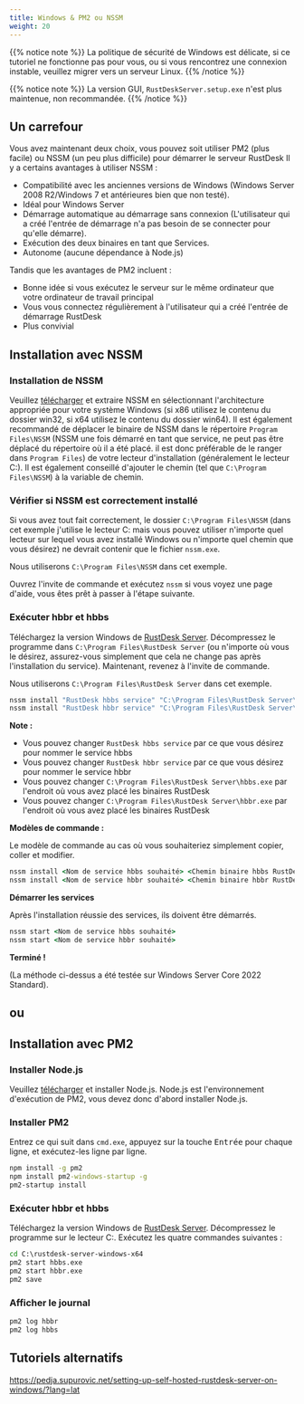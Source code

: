 ```yaml
---
title: Windows & PM2 ou NSSM
weight: 20
---
```


{{% notice note %}}
La politique de sécurité de Windows est délicate, si ce tutoriel ne fonctionne pas pour vous, ou si vous rencontrez une connexion instable, veuillez migrer vers un serveur Linux.
{{% /notice %}}

{{% notice note %}}
La version GUI, `RustDeskServer.setup.exe` n'est plus maintenue, non recommandée.
{{% /notice %}}

## Un carrefour
Vous avez maintenant deux choix, vous pouvez soit utiliser PM2 (plus facile) ou NSSM (un peu plus difficile) pour démarrer le serveur RustDesk
Il y a certains avantages à utiliser NSSM :
- Compatibilité avec les anciennes versions de Windows (Windows Server 2008 R2/Windows 7 et antérieures bien que non testé).
- Idéal pour Windows Server
- Démarrage automatique au démarrage sans connexion (L'utilisateur qui a créé l'entrée de démarrage n'a pas besoin de se connecter pour qu'elle démarre).
- Exécution des deux binaires en tant que Services.
- Autonome (aucune dépendance à Node.js)

Tandis que les avantages de PM2 incluent :
- Bonne idée si vous exécutez le serveur sur le même ordinateur que votre ordinateur de travail principal
- Vous vous connectez régulièrement à l'utilisateur qui a créé l'entrée de démarrage RustDesk
- Plus convivial

## Installation avec NSSM

### Installation de NSSM
Veuillez [télécharger](https://github.com/dkxce/NSSM/releases/download/v2.25/NSSM_v2.25.zip) et extraire NSSM en sélectionnant l'architecture appropriée pour votre système Windows (si x86 utilisez le contenu du dossier win32, si x64 utilisez le contenu du dossier win64). Il est également recommandé de déplacer le binaire de NSSM dans le répertoire `Program Files\NSSM` (NSSM une fois démarré en tant que service, ne peut pas être déplacé du répertoire où il a été placé. il est donc préférable de le ranger dans `Program Files`) de votre lecteur d'installation (généralement le lecteur C:). Il est également conseillé d'ajouter le chemin (tel que `C:\Program Files\NSSM`) à la variable de chemin.

### Vérifier si NSSM est correctement installé
Si vous avez tout fait correctement, le dossier `C:\Program Files\NSSM` (dans cet exemple j'utilise le lecteur C: mais vous pouvez utiliser n'importe quel lecteur sur lequel vous avez installé Windows ou n'importe quel chemin que vous désirez) ne devrait contenir que le fichier `nssm.exe`.

Nous utiliserons `C:\Program Files\NSSM` dans cet exemple.

Ouvrez l'invite de commande et exécutez `nssm` si vous voyez une page d'aide, vous êtes prêt à passer à l'étape suivante.

### Exécuter hbbr et hbbs
Téléchargez la version Windows de [RustDesk Server](https://github.com/rustdesk/rustdesk-server/releases).
Décompressez le programme dans `C:\Program Files\RustDesk Server` (ou n'importe où vous le désirez, assurez-vous simplement que cela ne change pas après l'installation du service). Maintenant, revenez à l'invite de commande.

Nous utiliserons `C:\Program Files\RustDesk Server` dans cet exemple.
```cmd
nssm install "RustDesk hbbs service" "C:\Program Files\RustDesk Server\hbbs.exe"
nssm install "RustDesk hbbr service" "C:\Program Files\RustDesk Server\hbbr.exe"
```
**Note :**
- Vous pouvez changer `RustDesk hbbs service` par ce que vous désirez pour nommer le service hbbs
- Vous pouvez changer `RustDesk hbbr service` par ce que vous désirez pour nommer le service hbbr
- Vous pouvez changer `C:\Program Files\RustDesk Server\hbbs.exe` par l'endroit où vous avez placé les binaires RustDesk
- Vous pouvez changer `C:\Program Files\RustDesk Server\hbbr.exe` par l'endroit où vous avez placé les binaires RustDesk

**Modèles de commande :**

Le modèle de commande au cas où vous souhaiteriez simplement copier, coller et modifier.

```cmd
nssm install <Nom de service hbbs souhaité> <Chemin binaire hbbs RustDesk> <Arguments hbbs RustDesk>
nssm install <Nom de service hbbr souhaité> <Chemin binaire hbbr RustDesk> <Arguments hbbr RustDesk>
```

**Démarrer les services**

Après l'installation réussie des services, ils doivent être démarrés.
```cmd
nssm start <Nom de service hbbs souhaité>
nssm start <Nom de service hbbr souhaité>
```

**Terminé !**

(La méthode ci-dessus a été testée sur Windows Server Core 2022 Standard).

## ou

## Installation avec PM2

### Installer Node.js

Veuillez [télécharger](https://nodejs.org/dist/v16.14.2/node-v16.14.2-x86.msi) et installer Node.js.
Node.js est l'environnement d'exécution de PM2, vous devez donc d'abord installer Node.js.

### Installer PM2

Entrez ce qui suit dans `cmd.exe`, appuyez sur la touche <kbd>Entrée</kbd> pour chaque ligne, et exécutez-les ligne par ligne.

```cmd
npm install -g pm2
npm install pm2-windows-startup -g
pm2-startup install
```

### Exécuter hbbr et hbbs

Téléchargez la version Windows de [RustDesk Server](https://github.com/rustdesk/rustdesk-server/releases). Décompressez le programme sur le lecteur C:. Exécutez les quatre commandes suivantes :

```cmd
cd C:\rustdesk-server-windows-x64
pm2 start hbbs.exe
pm2 start hbbr.exe
pm2 save
```

### Afficher le journal

```cmd
pm2 log hbbr
pm2 log hbbs
```

## Tutoriels alternatifs
https://pedja.supurovic.net/setting-up-self-hosted-rustdesk-server-on-windows/?lang=lat
